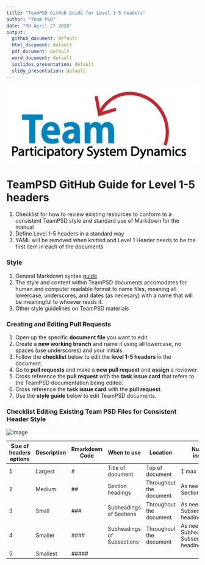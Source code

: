 ```yaml
---
title: "TeamPSD GitHub Guide for Level 1-5 headers"
author: "Team PSD"
date: "RH April 27 2020"
output: 
  github_document: default
  html_document: default
  pdf_document: default
  word_document: default
  ioslides_presentation: default
  slidy_presentation: default
---
```


<img src = "https://github.com/lzim/teampsd/blob/teampsd_style/teampsd_logo/team_psd_logo_sm.png"
     height = "200" width = "600">  


# TeamPSD GitHub Guide for Level 1-5 headers 
1. Checklist for how to review existing resources to conform to a consistent TeamPSD style and standard use of Markdown for the manual
2. Define Level 1-5 headers in a standard way
3. YAML will be removed when knitted and Level 1 Header needs to be the first item in each of the documents

### **Style**
1. General Markdown syntax [guide](https://rstudio.com/wp-content/uploads/2015/03/rmarkdown-reference.pdf)
2. The style and content within TeamPSD documents accomodates for human and computer readable format to name files, meaning all lowercase, underscores, and dates (as necesary) with a name that will be meaningful to whoever reads it. 
3. Other style guidelines on TeamPSD materials 

### **Creating and Editing Pull Requests**
1. Open up the specific **document file** you want to edit.  
2. Create a **new working branch** and name it using all lowercase, no spaces (use underscores) and your initials.
3. Follow the **checklist** below to edit the **level 1-5 headers** in the document.
3. Go to **pull requests** and  make a **new pull request** and **assign** a reviewer. 
4. Cross reference the **pull request** with the **task issue card** that refers to the TeamPSD documentation being edited.
5. Cross reference the **task issue card** with the **pull request**.
6. Use the **style guide** below to edit TeamPSD documents. 

### **Checklist Editing Existing Team PSD Files for Consistent Header Style**  

![image](https://user-images.githubusercontent.com/54862187/80425076-d13b8700-8897-11ea-9242-ac6575067aea.png)

Size of headers options | Description | Rmarkdown Code | When to use | Location | Number of instances
-- | -- | -- | -- | -- | --
1 | Largest | # | Title of document | Top of document | 1 max
2 | Medium | ## | Section headings | Throughout the document | As needed for Section headings
3 | Small | ### | Subheadings of Sections | Throughout the document | As needed for Subsection headings
4 | Smaller | #### | Subheadings of Subsections | Throughout the document | As needed for Subheading of Subsectionssection headings
5 | Smallest | ##### |   |   |  

